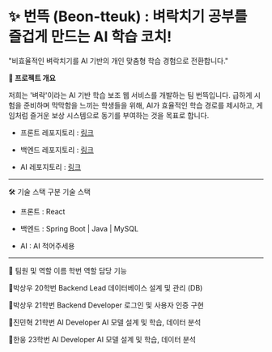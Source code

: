 # ✨ 번뜩 (Beon-tteuk) : 벼락치기 공부를 즐겁게 만드는 AI 학습 코치!

"비효율적인 벼락치기를 AI 기반의 개인 맞춤형 학습 경험으로 전환합니다."

**🚀 프로젝트 개요**

저희는 '벼락'이라는 AI 기반 학습 보조 웹 서비스를 개발하는 팀 번뜩입니다. 급하게 시험을 준비하며 막막함을 느끼는 학생들을 위해, AI가 효율적인 학습 경로를 제시하고, 게임처럼 즐거운 보상 시스템으로 동기를 부여하는 것을 목표로 합니다.

- 프론트 레포지토리 : [링크](https://github.com/Beon-tteuk-Project/Beon-tteuk-FrontEnd)

- 백엔드 레포지토리 : [링크](https://github.com/Beon-tteuk-Project/Beon-tteuk-BackEnd)

- AI 레포지토리     : [링크](https://github.com/Beon-tteuk-Project/Beon-tteuk-AI)

-----

🛠️ 기술 스택
구분	기술 스택

- 프론트 : React

- 백엔드 :	Spring Boot | Java | MySQL

- AI : AI 적어주세용

-----

🤝 팀원 및 역할
이름	학번	역할	담당 기능

👤박상우	20학번	Backend Lead	데이터베이스 설계 및 관리 (DB)

👤박상우	21학번	Backend Developer	로그인 및 사용자 인증 구현

👤진민혁 	21학번	AI Developer	AI 모델 설계 및 학습, 데이터 분석

👤한웅	  23학번	AI Developer	AI 모델 설계 및 학습, 데이터 분석

